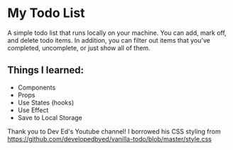 # My Todo List

A simple todo list that runs locally on your machine. You can add, mark off, and delete todo items. In addition, you can filter out items that you've completed, uncomplete, or just show all of them.

## Things I learned:
- Components
- Props
- Use States (hooks)
- Use Effect
- Save to Local Storage

Thank you to Dev Ed's Youtube channel! I borrowed his CSS styling from https://github.com/developedbyed/vanilla-todo/blob/master/style.css